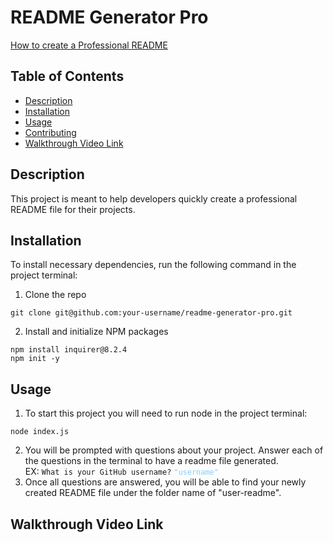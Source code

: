 # README Generator Pro
[How to create a Professional README](https://coding-boot-camp.github.io/full-stack/github/professional-readme-guide)

## Table of Contents
- [Description](#description)
- [Installation](#installation)
- [Usage](#usage)
- [Contributing](#contributing)
- [Walkthrough Video Link](#walkthrough-video-link)

## Description
This project is meant to help developers quickly create a professional README file for their projects.

## Installation
To install necessary dependencies, run the following command in the project terminal:  
   1. Clone the repo  
   ```
   git clone git@github.com:your-username/readme-generator-pro.git
   ```
  2. Install and initialize NPM packages  
   ```
   npm install inquirer@8.2.4
   npm init -y
   ```

## Usage
   1. To start this project you will need to run node in the project terminal:  
   ```
   node index.js
   ```
   2. You will be prompted with questions about your project. Answer each of the questions in the terminal to have a readme file generated.  
   EX: ```What is your GitHub username?``` <code style="color : LightSkyBlue">"username"</code>
   3. Once all questions are answered, you will be able to find your newly created README file under the folder name of "user-readme".


## Walkthrough Video Link